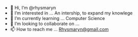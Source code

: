 - 👋 Hi, I’m @rhysmaryn
- 👀 I’m interested in ... An intership, to expand my knowlege
- 🌱 I’m currently learning ... Computer Science 
- 💞️ I’m looking to collaborate on ...
- 📫 How to reach me ... Rhysmaryn@gmail.com 

<!---
rhysmaryn/rhysmaryn is a ✨ special ✨ repository because its `README.md` (this file) appears on your GitHub profile.
You can click the Preview link to take a look at your changes.
--->
